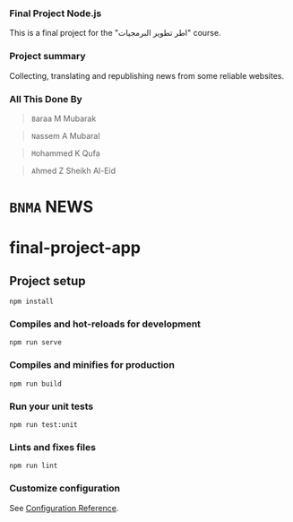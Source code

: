 
### Final Project Node.js
This is a final project for the "اطر تطوير البرمجيات" course. 
### Project summary 
Collecting, translating and republishing news from some reliable websites.

### All This Done By
> `B`araa M Mubarak

> `N`assem A Mubaral

> `M`ohammed K Qufa

> `A`hmed Z Sheikh Al-Eid

# `BNMA` NEWS


# final-project-app

## Project setup
```
npm install
```

### Compiles and hot-reloads for development
```
npm run serve
```

### Compiles and minifies for production
```
npm run build
```

### Run your unit tests
```
npm run test:unit
```

### Lints and fixes files
```
npm run lint
```

### Customize configuration
See [Configuration Reference](https://cli.vuejs.org/config/).
